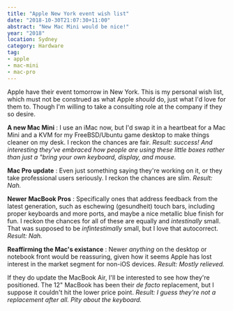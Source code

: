 ```yaml
---
title: "Apple New York event wish list"
date: "2018-10-30T21:07:30+11:00"
abstract: "New Mac Mini would be nice!"
year: "2018"
location: Sydney
category: Hardware
tag:
- apple
- mac-mini
- mac-pro
---
```

Apple have their event tomorrow in New York. This is my personal wish list, which must not be construed as what Apple *should* do, just what I'd love for them to. Though I'm willing to take a consulting role at the company if they so desire.

**A new Mac Mini**
: I use an iMac now, but I'd swap it in a heartbeat for a Mac Mini and a KVM for my FreeBSD/Ubuntu game desktop to make things cleaner on my desk. I reckon the chances are fair. *Result: success! And interesting they've embraced how people are using these little boxes rather than just a "bring your own keyboard, display, and mouse.*<p></p>

**Mac Pro update**
: Even just something saying they're working on it, or they take professional users seriously. I reckon the chances are slim. *Result: Nah.*<p></p>

**Newer MacBook Pros**
: Specifically ones that address feedback from the latest generation, such as eschewing (gesundheit) touch bars, including proper keyboards and more ports, and maybe a nice metallic blue finish for fun. I reckon the chances for all of these are equally and *intestinally* small. That was supposed to be *infintestimally* small, but I love that autocorrect. *Result: Nah.*<p></p>

**Reaffirming the Mac's existance**
: Newer *anything* on the desktop or notebook front would be reassuring, given how it seems Apple has lost interest in the market segment for non-iOS devices. *Result: Mostly relieved.*<p></p>

If they do update the MacBook Air, I'll be interested to see how they're positioned. The 12" MacBook has been their *de facto* replacement, but I suppose it couldn't hit the lower price point. *Result: I guess they're not a replacement after all. Pity about the keyboard.*

